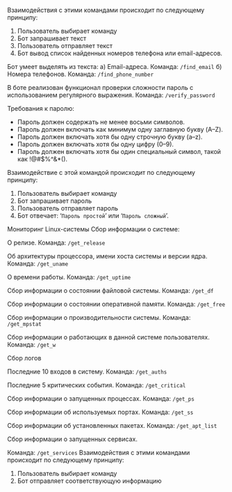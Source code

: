 Взаимодействия с этими командами происходит по следующему принципу:

1. Пользователь выбирает команду
2. Бот запрашивает текст
3. Пользователь отправляет текст
4. Бот вывод список найденных номеров телефона или email-адресов.

Бот умеет выделять из текста: 
а) Email-адреса. 
Команда: `/find_email`
б) Номера телефонов. 
Команда: `/find_phone_number`

В боте реализован функционал проверки сложности пароль с использованием регулярного выражения.
Команда: `/verify_password`

Требования к паролю:
- Пароль должен содержать не менее восьми символов.
- Пароль должен включать как минимум одну заглавную букву (A–Z).
- Пароль должен включать хотя бы одну строчную букву (a–z).
- Пароль должен включать хотя бы одну цифру (0–9).
- Пароль должен включать хотя бы один специальный символ, такой как !@#$%^&*().

Взаимодействие с этой командой происходит по следующему принципу:
1. Пользователь выбирает команду
2. Бот запрашивает пароль
3. Пользователь отправляет пароль
4. Бот отвечает: ‘`Пароль простой`’ или ‘`Пароль сложный`’.

Мониторинг Linux-системы
Сбор информации о системе:

О релизе. 
Команда: `/get_release`

Об архитектуры процессора, имени хоста системы и версии ядра. 
Команда: `/get_uname`

О времени работы. 
Команда: `/get_uptime`

Сбор информации о состоянии файловой системы. 
Команда: `/get_df`

Сбор информации о состоянии оперативной памяти. 
Команда: `/get_free`

Сбор информации о производительности системы. 
Команда: `/get_mpstat`

Сбор информации о работающих в данной системе пользователях. 
Команда: `/get_w`

Сбор логов

Последние 10 входов в систему. 
Команда: `/get_auths`

Последние 5 критических события. 
Команда: `/get_critical`

Сбор информации о запущенных процессах. 
Команда: `/get_ps`

Сбор информации об используемых портах. 
Команда: `/get_ss`

Сбор информации об установленных пакетах. 
Команда: `/get_apt_list`

Сбор информации о запущенных сервисах. 

Команда: `/get_services`
Взаимодействия с этими командами происходит по следующему принципу:

1. Пользователь выбирает команду
2. Бот отправляет соответствующую информацию

